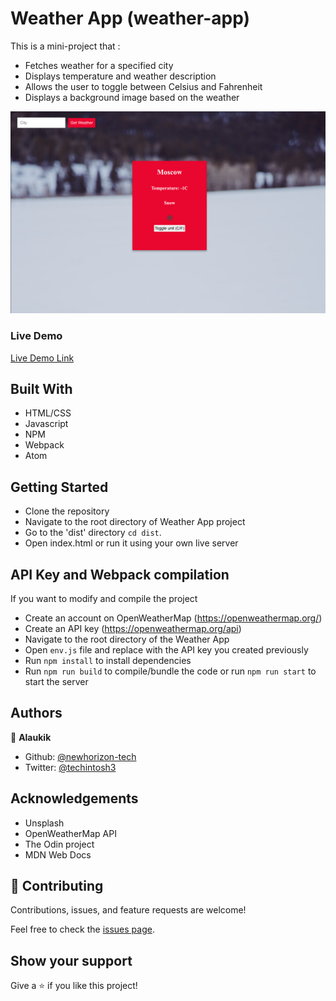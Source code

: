 # Weather App (weather-app)

This is a mini-project that :

- Fetches weather for a specified city
- Displays temperature and weather description
- Allows the user to toggle between Celsius and Fahrenheit
- Displays a background image based on the weather

![screenshot](./img/screenshot.png)

### Live Demo

[Live Demo Link](https://rawcdn.githack.com/newhorizon-tech/weather-app/b986f7952c5e08c1473a3972a49107cb21dbe046/dist/index.html)

## Built With

- HTML/CSS
- Javascript
- NPM
- Webpack
- Atom


## Getting Started

- Clone the repository
- Navigate to the root directory of Weather App project
- Go to the 'dist' directory ```cd dist```.
- Open index.html or run it using your own live server

## API Key and Webpack compilation

If you want to modify and compile the project

- Create an account on OpenWeatherMap (https://openweathermap.org/)
- Create an API key (https://openweathermap.org/api)
- Navigate to the root directory of the Weather App
- Open ```env.js``` file and replace <API KEY> with the API key you created previously
- Run ```npm install``` to install dependencies
- Run  ```npm run build``` to compile/bundle the code or run ```npm run start``` to start the server

## Authors

👤 **Alaukik**

- Github: [@newhorizon-tech](https://github.com/newhorizon-tech)
- Twitter: [@techintosh3](https://twitter.com/techintosh3)


## Acknowledgements

- Unsplash
- OpenWeatherMap API
- The Odin project
- MDN Web Docs


## 🤝 Contributing

Contributions, issues, and feature requests are welcome!

Feel free to check the [issues page](https://github.com/newhorizon-tech/weather-app/issues).

## Show your support

Give a ⭐️ if you like this project!
